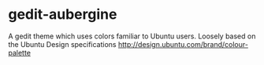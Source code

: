 gedit-aubergine
===============

A gedit theme which uses colors familiar to Ubuntu users.  Loosely based on the Ubuntu Design specifications http://design.ubuntu.com/brand/colour-palette